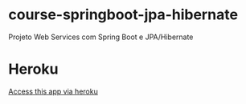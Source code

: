 # course-springboot-jpa-hibernate
Projeto Web Services com Spring Boot e JPA/Hibernate

# Heroku
[Access this app via heroku](https://www.google.com](https://course-javsb.herokuapp.com/))
